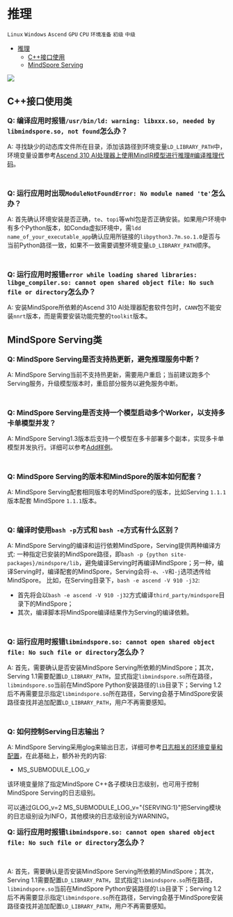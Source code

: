 ﻿# 推理

`Linux` `Windows` `Ascend` `GPU` `CPU` `环境准备` `初级` `中级`

<!-- TOC -->

- [推理](#推理)
    - [C++接口使用](#c++接口使用)
    - [MindSpore Serving](#mindspore-serving)

<!-- /TOC -->

<a href="https://gitee.com/mindspore/docs/blob/master/docs/faq/source_zh_cn/inference.md" target="_blank"><img src="https://gitee.com/mindspore/docs/raw/master/resource/_static/logo_source.png"></a>

## C++接口使用类

<font size=3>**Q: 编译应用时报错`/usr/bin/ld: warning: libxxx.so, needed by libmindspore.so, not found`怎么办？**</font>

A: 寻找缺少的动态库文件所在目录，添加该路径到环境变量`LD_LIBRARY_PATH`中，环境变量设置参考[Ascend 310 AI处理器上使用MindIR模型进行推理#编译推理代码](https://www.mindspore.cn/tutorial/inference/zh-CN/master/multi_platform_inference_ascend_310_mindir.html#id6)。

<br/>

<font size=3>**Q: 运行应用时出现`ModuleNotFoundError: No module named 'te'`怎么办？**</font>

A: 首先确认环境安装是否正确，`te`、`topi`等whl包是否正确安装。如果用户环境中有多个Python版本，如Conda虚拟环境中，需`ldd name_of_your_executable_app`确认应用所链接的`libpython3.7m.so.1.0`是否与当前Python路径一致，如果不一致需要调整环境变量`LD_LIBRARY_PATH`顺序。

<br/>

<font size=3>**Q: 运行应用时报错`error while loading shared libraries: libge_compiler.so: cannot open shared object file: No such file or directory`怎么办？**</font>

A: 安装MindSpore所依赖的Ascend 310 AI处理器配套软件包时，`CANN`包不能安装`nnrt`版本，而是需要安装功能完整的`toolkit`版本。

## MindSpore Serving类

<font size=3>**Q: MindSpore Serving是否支持热更新，避免推理服务中断？**</font>

A: MindSpore Serving当前不支持热更新，需要用户重启；当前建议跑多个Serving服务，升级模型版本时，重启部分服务以避免服务中断。

<br/>

<font size=3>**Q: MindSpore Serving是否支持一个模型启动多个Worker，以支持多卡单模型并发？**</font>

A: MindSpore Serving1.3版本后支持一个模型在多卡部署多个副本，实现多卡单模型并发执行。详细可以参考[Add样例](https://gitee.com/mindspore/serving/blob/master/example/tensor_add/serving_server.py)。

<br/>

<font size=3>**Q: MindSpore Serving的版本和MindSpore的版本如何配套？**</font>

A: MindSpore Serving配套相同版本号的MindSpore的版本，比如Serving `1.1.1`版本配套 MindSpore `1.1.1`版本。

<br/>

<font size=3>**Q: 编译时使用`bash -p`方式和 `bash -e`方式有什么区别？**</font>

A: MindSpore Serving的编译和运行依赖MindSpore，Serving提供两种编译方式: 一种指定已安装的MindSpore路径，即`bash -p {python site-packages}/mindspore/lib`，避免编译Serving时再编译MindSpore；另一种，编译Serving时，编译配套的MindSpore，Serving会将`-e`、`-V`和`-j`选项透传给MindSpore。
比如，在Serving目录下，`bash -e ascend -V 910 -j32`:

- 首先将会以`bash -e ascend -V 910 -j32`方式编译`third_party/mindspore`目录下的MindSpore；
- 其次，编译脚本将MindSpore编译结果作为Serving的编译依赖。

<br/>

<font size=3>**Q: 运行应用时报错`libmindspore.so: cannot open shared object file: No such file or directory`怎么办？**</font>

A: 首先，需要确认是否安装MindSpore Serving所依赖的MindSpore；其次，Serving 1.1需要配置`LD_LIBRARY_PATH`，显式指定`libmindspore.so`所在路径，`libmindspore.so`当前在MindSpore Python安装路径的`lib`目录下；Serving 1.2后不再需要显示指定`libmindspore.so`所在路径，Serving会基于MindSpore安装路径查找并追加配置`LD_LIBRARY_PATH`，用户不再需要感知。

<br/>

<font size=3>**Q: 如何控制Serving日志输出？**</font>

A: MindSpore Serving采用glog来输出日志，详细可参考[日志相关的环境变量和配置](https://www.mindspore.cn/tutorial/training/zh-CN/master/advanced_use/custom_debugging_info.html?highlight=GLOG#id11)，在此基础上，额外补充的内容:

- MS_SUBMODULE_LOG_v

该环境变量除了指定MindSpore C++各子模块日志级别，也可用于控制MindSpore Serving的日志级别。

可以通过GLOG_v=2 MS_SUBMODULE_LOG_v="{SERVING:1}"把Serving模块的日志级别设为INFO，其他模块的日志级别设为WARNING。

<font size=3>**Q: 运行应用时报错`libmindspore.so: cannot open shared object file: No such file or directory`怎么办？**</font>

<br/>

A: 首先，需要确认是否安装MindSpore Serving所依赖的MindSpore；其次，Serving 1.1需要配置`LD_LIBRARY_PATH`，显式指定`libmindspore.so`所在路径，`libmindspore.so`当前在MindSpore Python安装路径的`lib`目录下；Serving 1.2后不再需要显示指定`libmindspore.so`所在路径，Serving会基于MindSpore安装路径查找并追加配置`LD_LIBRARY_PATH`，用户不再需要感知。
